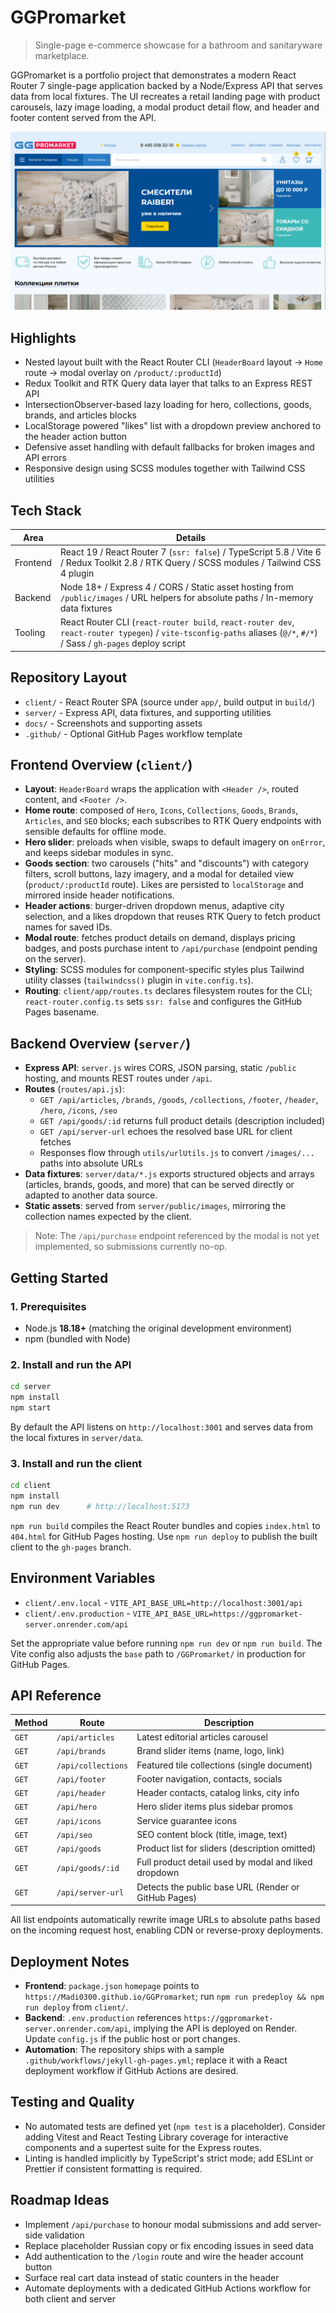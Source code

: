 # GGPromarket

> Single-page e-commerce showcase for a bathroom and sanitaryware marketplace.

GGPromarket is a portfolio project that demonstrates a modern React Router 7 single-page application backed by a Node/Express API that serves data from local fixtures. The UI recreates a retail landing page with product carousels, lazy image loading, a modal product detail flow, and header and footer content served from the API.

![Home screen](./docs/screens/home.png)

## Highlights
- Nested layout built with the React Router CLI (`HeaderBoard` layout -> `Home` route -> modal overlay on `/product/:productId`)
- Redux Toolkit and RTK Query data layer that talks to an Express REST API
- IntersectionObserver-based lazy loading for hero, collections, goods, brands, and articles blocks
- LocalStorage powered "likes" list with a dropdown preview anchored to the header action button
- Defensive asset handling with default fallbacks for broken images and API errors
- Responsive design using SCSS modules together with Tailwind CSS utilities

## Tech Stack
| Area      | Details |
| --------- | ------- |
| Frontend  | React 19 / React Router 7 (`ssr: false`) / TypeScript 5.8 / Vite 6 / Redux Toolkit 2.8 / RTK Query / SCSS modules / Tailwind CSS 4 plugin |
| Backend   | Node 18+ / Express 4 / CORS / Static asset hosting from `/public/images` / URL helpers for absolute paths / In-memory data fixtures |
| Tooling   | React Router CLI (`react-router build`, `react-router dev`, `react-router typegen`) / `vite-tsconfig-paths` aliases (`@/*`, `#/*`) / Sass / `gh-pages` deploy script |

## Repository Layout
- `client/` - React Router SPA (source under `app/`, build output in `build/`)
- `server/` - Express API, data fixtures, and supporting utilities
- `docs/` - Screenshots and supporting assets
- `.github/` - Optional GitHub Pages workflow template

## Frontend Overview (`client/`)
- **Layout**: `HeaderBoard` wraps the application with `<Header />`, routed content, and `<Footer />`.
- **Home route**: composed of `Hero`, `Icons`, `Collections`, `Goods`, `Brands`, `Articles`, and `SEO` blocks; each subscribes to RTK Query endpoints with sensible defaults for offline mode.
- **Hero slider**: preloads when visible, swaps to default imagery on `onError`, and keeps sidebar modules in sync.
- **Goods section**: two carousels ("hits" and "discounts") with category filters, scroll buttons, lazy imagery, and a modal for detailed view (`product/:productId` route). Likes are persisted to `localStorage` and mirrored inside header notifications.
- **Header actions**: burger-driven dropdown menus, adaptive city selection, and a likes dropdown that reuses RTK Query to fetch product names for saved IDs.
- **Modal route**: fetches product details on demand, displays pricing badges, and posts purchase intent to `/api/purchase` (endpoint pending on the server).
- **Styling**: SCSS modules for component-specific styles plus Tailwind utility classes (`tailwindcss()` plugin in `vite.config.ts`).
- **Routing**: `client/app/routes.ts` declares filesystem routes for the CLI; `react-router.config.ts` sets `ssr: false` and configures the GitHub Pages basename.

## Backend Overview (`server/`)
- **Express API**: `server.js` wires CORS, JSON parsing, static `/public` hosting, and mounts REST routes under `/api`.
- **Routes** (`routes/api.js`):
  - `GET /api/articles`, `/brands`, `/goods`, `/collections`, `/footer`, `/header`, `/hero`, `/icons`, `/seo`
  - `GET /api/goods/:id` returns full product details (description included)
  - `GET /api/server-url` echoes the resolved base URL for client fetches
  - Responses flow through `utils/urlUtils.js` to convert `/images/...` paths into absolute URLs
- **Data fixtures**: `server/data/*.js` exports structured objects and arrays (articles, brands, goods, and more) that can be served directly or adapted to another data source.
- **Static assets**: served from `server/public/images`, mirroring the collection names expected by the client.

> Note: The `/api/purchase` endpoint referenced by the modal is not yet implemented, so submissions currently no-op.

## Getting Started
### 1. Prerequisites
- Node.js **18.18+** (matching the original development environment)
- npm (bundled with Node)

### 2. Install and run the API
```bash
cd server
npm install
npm start
```

By default the API listens on `http://localhost:3001` and serves data from the local fixtures in `server/data`.

### 3. Install and run the client
```bash
cd client
npm install
npm run dev      # http://localhost:5173
```

`npm run build` compiles the React Router bundles and copies `index.html` to `404.html` for GitHub Pages hosting. Use `npm run deploy` to publish the built client to the `gh-pages` branch.

## Environment Variables
- `client/.env.local` - `VITE_API_BASE_URL=http://localhost:3001/api`
- `client/.env.production` - `VITE_API_BASE_URL=https://ggpromarket-server.onrender.com/api`

Set the appropriate value before running `npm run dev` or `npm run build`. The Vite config also adjusts the `base` path to `/GGPromarket/` in production for GitHub Pages.

## API Reference
| Method | Route | Description |
| ------ | ----- | ----------- |
| `GET` | `/api/articles` | Latest editorial articles carousel |
| `GET` | `/api/brands` | Brand slider items (name, logo, link) |
| `GET` | `/api/collections` | Featured tile collections (single document) |
| `GET` | `/api/footer` | Footer navigation, contacts, socials |
| `GET` | `/api/header` | Header contacts, catalog links, city info |
| `GET` | `/api/hero` | Hero slider items plus sidebar promos |
| `GET` | `/api/icons` | Service guarantee icons |
| `GET` | `/api/seo` | SEO content block (title, image, text) |
| `GET` | `/api/goods` | Product list for sliders (description omitted) |
| `GET` | `/api/goods/:id` | Full product detail used by modal and liked dropdown |
| `GET` | `/api/server-url` | Detects the public base URL (Render or GitHub Pages) |

All list endpoints automatically rewrite image URLs to absolute paths based on the incoming request host, enabling CDN or reverse-proxy deployments.

## Deployment Notes
- **Frontend**: `package.json` `homepage` points to `https://Madi0300.github.io/GGPromarket`; run `npm run predeploy && npm run deploy` from `client/`.
- **Backend**: `.env.production` references `https://ggpromarket-server.onrender.com/api`, implying the API is deployed on Render. Update `config.js` if the public host or port changes.
- **Automation**: The repository ships with a sample `.github/workflows/jekyll-gh-pages.yml`; replace it with a React deployment workflow if GitHub Actions are desired.

## Testing and Quality
- No automated tests are defined yet (`npm test` is a placeholder). Consider adding Vitest and React Testing Library coverage for interactive components and a supertest suite for the Express routes.
- Linting is handled implicitly by TypeScript's strict mode; add ESLint or Prettier if consistent formatting is required.

## Roadmap Ideas
- Implement `/api/purchase` to honour modal submissions and add server-side validation
- Replace placeholder Russian copy or fix encoding issues in seed data
- Add authentication to the `/login` route and wire the header account button
- Surface real cart data instead of static counters in the header
- Automate deployments with a dedicated GitHub Actions workflow for both client and server
